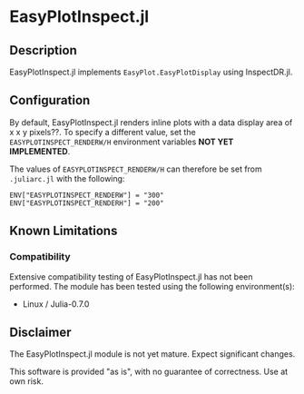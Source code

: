 # EasyPlotInspect.jl

## Description

EasyPlotInspect.jl implements `EasyPlot.EasyPlotDisplay` using InspectDR.jl.

## Configuration

By default, EasyPlotInspect.jl renders inline plots with a data display area of x x y pixels??.  To specify a different value, set the `EASYPLOTINSPECT_RENDERW/H` environment variables **NOT YET IMPLEMENTED**.

The values of `EASYPLOTINSPECT_RENDERW/H` can therefore be set from `.juliarc.jl` with the following:

	ENV["EASYPLOTINSPECT_RENDERW"] = "300"
	ENV["EASYPLOTINSPECT_RENDERH"] = "200"

## Known Limitations

### Compatibility

Extensive compatibility testing of EasyPlotInspect.jl has not been performed.  The module has been tested using the following environment(s):

 - Linux / Julia-0.7.0

## Disclaimer

The EasyPlotInspect.jl module is not yet mature.  Expect significant changes.

This software is provided "as is", with no guarantee of correctness.  Use at own risk.
